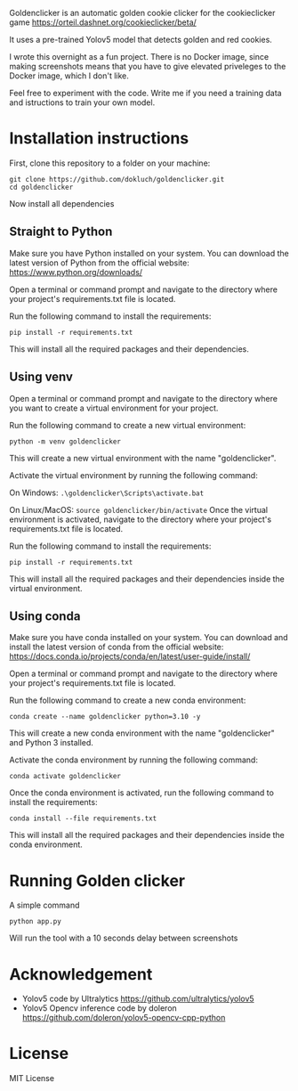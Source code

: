 Goldenclicker is an automatic golden cookie clicker for the cookieclicker game https://orteil.dashnet.org/cookieclicker/beta/

It uses a pre-trained Yolov5 model that detects golden and red cookies.

I wrote this overnight as a fun project.
There is no Docker image, since making screenshots means that you have to give elevated priveleges to the Docker image, which I don't like.

Feel free to experiment with the code. Write me if you need a training data and istructions to train your own model.

# Installation instructions

First, clone this repository to a folder on your machine:
```
git clone https://github.com/dokluch/goldenclicker.git
cd goldenclicker
```

Now install all dependencies

## Straight to Python

Make sure you have Python installed on your system. You can download the latest version of Python from the official website: https://www.python.org/downloads/

Open a terminal or command prompt and navigate to the directory where your project's requirements.txt file is located.

Run the following command to install the requirements:

```
pip install -r requirements.txt
```

This will install all the required packages and their dependencies.

## Using venv
Open a terminal or command prompt and navigate to the directory where you want to create a virtual environment for your project.

Run the following command to create a new virtual environment:

```
python -m venv goldenclicker
```

This will create a new virtual environment with the name "goldenclicker".

Activate the virtual environment by running the following command:

On Windows: `.\goldenclicker\Scripts\activate.bat`

On Linux/MacOS: `source goldenclicker/bin/activate`
Once the virtual environment is activated, navigate to the directory where your project's requirements.txt file is located.

Run the following command to install the requirements:

```
pip install -r requirements.txt
```

This will install all the required packages and their dependencies inside the virtual environment.

## Using conda
Make sure you have conda installed on your system. You can download and install the latest version of conda from the official website: https://docs.conda.io/projects/conda/en/latest/user-guide/install/

Open a terminal or command prompt and navigate to the directory where your project's requirements.txt file is located.

Run the following command to create a new conda environment:

```
conda create --name goldenclicker python=3.10 -y
```

This will create a new conda environment with the name "goldenclicker" and Python 3 installed.

Activate the conda environment by running the following command:

```
conda activate goldenclicker
```

Once the conda environment is activated, run the following command to install the requirements:

```
conda install --file requirements.txt
```

This will install all the required packages and their dependencies inside the conda environment.

# Running Golden clicker

A simple command 
```
python app.py
```
Will run the tool with a 10 seconds delay between screenshots


# Acknowledgement
- Yolov5 code by Ultralytics https://github.com/ultralytics/yolov5
- Yolov5 Opencv inference code by doleron https://github.com/doleron/yolov5-opencv-cpp-python

# License
MIT License